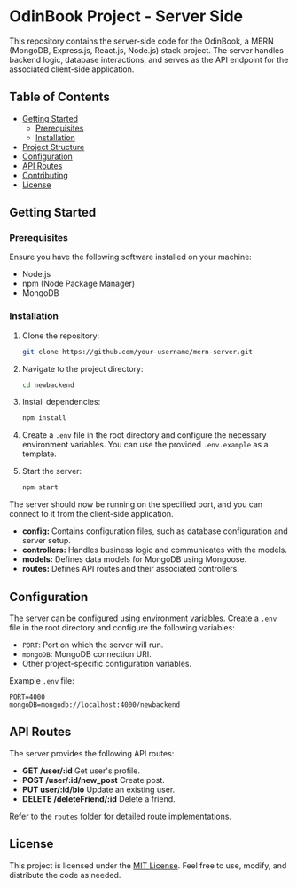 # OdinBook Project - Server Side

This repository contains the server-side code for the OdinBook, a MERN (MongoDB, Express.js, React.js, Node.js) stack project. The server handles backend logic, database interactions, and serves as the API endpoint for the associated client-side application.

## Table of Contents

- [Getting Started](#getting-started)
  - [Prerequisites](#prerequisites)
  - [Installation](#installation)
- [Project Structure](#project-structure)
- [Configuration](#configuration)
- [API Routes](#api-routes)
- [Contributing](#contributing)
- [License](#license)

## Getting Started

### Prerequisites

Ensure you have the following software installed on your machine:

- Node.js
- npm (Node Package Manager)
- MongoDB

### Installation

1. Clone the repository:

   ```bash
   git clone https://github.com/your-username/mern-server.git
   ```

2. Navigate to the project directory:

   ```bash
   cd newbackend
   ```

3. Install dependencies:

   ```bash
   npm install
   ```

4. Create a `.env` file in the root directory and configure the necessary environment variables. You can use the provided `.env.example` as a template.

5. Start the server:

   ```bash
   npm start
   ```

The server should now be running on the specified port, and you can connect to it from the client-side application.


- **config:** Contains configuration files, such as database configuration and server setup.
- **controllers:** Handles business logic and communicates with the models.
- **models:** Defines data models for MongoDB using Mongoose.
- **routes:** Defines API routes and their associated controllers.

## Configuration

The server can be configured using environment variables. Create a `.env` file in the root directory and configure the following variables:

- `PORT`: Port on which the server will run.
- `mongoDB`: MongoDB connection URI.
- Other project-specific configuration variables.

Example `.env` file:

```plaintext
PORT=4000
mongoDB=mongodb://localhost:4000/newbackend
```

## API Routes

The server provides the following API routes:

- **GET /user/:id** Get user's profile.
- **POST /user/:id/new_post** Create post.
- **PUT user/:id/bio** Update an existing user.
- **DELETE /deleteFriend/:id** Delete a friend.

Refer to the `routes` folder for detailed route implementations.


## License

This project is licensed under the [MIT License](LICENSE). Feel free to use, modify, and distribute the code as needed.